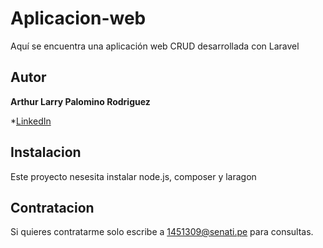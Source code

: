 # Aplicacion-web
Aquí se encuentra una aplicación web CRUD desarrollada con Laravel
## Autor
**Arthur Larry Palomino Rodriguez**

*[LinkedIn](www.linkedin.com/in/arthurpalomino)

## Instalacion

Este proyecto nesesita instalar node.js, composer y laragon

## Contratacion

Si quieres contratarme solo escribe a 1451309@senati.pe para consultas.



